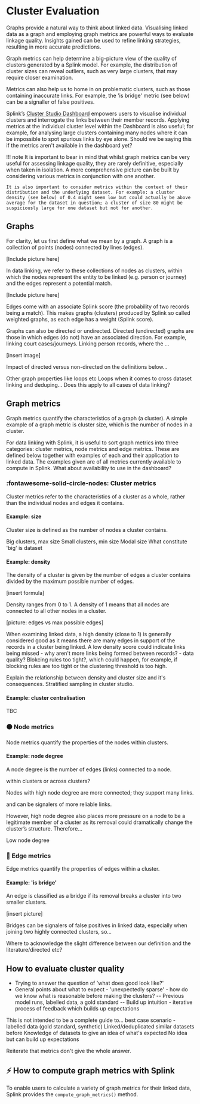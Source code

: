 # Cluster Evaluation

Graphs provide a natural way to think about linked data. Visualising linked data as a graph and employing graph metrics are powerful ways to evaluate linkage quality. Insights gained can be used to refine linking strategies, resulting in more accurate predictions.

Graph metrics can help determine a big-picture view of the quality of clusters generated by a Splink model. For example, the distribution of cluster sizes can reveal outliers, such as very large clusters, that may require closer examination.

Metrics can also help us to home in on problematic clusters, such as those containing inaccurate links. For example, the 'is bridge' metric (see below) can be a signaller of false positives.

Splink’s [Cluster Studio Dashboard]() empowers users to visualise individual clusters and interrogate the links between their member records. Applying metrics at the individual cluster level within the Dashboard is also useful; for example, for analysing large clusters containing many nodes where it can be impossible to spot spurious links by eye alone.
Should we be saying this if the metrics aren't available in the dashboard yet?

!!! note
    It is important to bear in mind that whilst graph metrics can be very useful for assessing linkage quality, they are rarely definitive, especially when taken in isolation. A more comprehensive picture can be built by considering various metrics in conjunction with one another.
    
    It is also important to consider metrics within the context of their distribution and the underlying dataset. For example: a cluster density (see below) of 0.4 might seem low but could actually be above average for the dataset in question; a cluster of size 80 might be suspiciously large for one dataset but not for another.

## Graphs 

For clarity, let us first define what we mean by a graph. A graph is a collection of points (nodes) connected by lines (edges).

[Include picture here]

In data linking, we refer to these collections of nodes as clusters, within which the nodes represent the entity to be linked (e.g. person or journey) and the edges represent a potential match.

[Include picture here]

Edges come with an associate Splink score (the probability of two records being a match). This makes graphs (clusters) produced by Splink so called weighted graphs, as each edge has a weight (Splink score).

Graphs can also be directed or undirected. Directed (undirected) graphs are those in which edges (do not) have an associated direction. For example, linking court cases/journeys.
Linking person records, where the ...

[insert image]

Impact of directed versus non-directed on the definitions below...

Other graph properties like loops etc
Loops when it comes to cross dataset linking and deduping...
Does this apply to all cases of data linking?

## Graph metrics

Graph metrics quantify the characteristics of a graph (a cluster). A simple example of a graph metric is cluster size, which is the number of nodes in a cluster.

For data linking with Splink, it is useful to sort graph metrics into three categories: cluster metrics, node metrics and edge metrics. These are defined below together with examples of each and their application to linked data. The examples given are of all metrics currently available to compute in Splink.
What about availability to use in the dashboard?

### :fontawesome-solid-circle-nodes: Cluster metrics

Cluster metrics refer to the characteristics of a cluster as a whole, rather than the individual nodes and edges it contains.

#### Example: size

Cluster size is defined as the number of nodes a cluster contains.

Big clusters, max size
Small clusters, min size
Modal size
What constitute 'big' is dataset 

#### Example: density

The density of a cluster is given by the number of edges a cluster contains divided by the maximum possible number of edges.

[insert formula]

Density ranges from 0 to 1. A density of 1 means that all nodes are connected to all other nodes in a cluster.

[picture: edges vs max possible edges]

When examining linked data, a high density (close to 1) is generally considered good as it means there are many edges in support of the records in a cluster being linked.
A low density score could indicate links being missed - why aren't more links being formed between records? - data quality? Blokcing rules too tight?, which could happen, for example, if blocking rules are too tight or the clustering threshold is too high.

Explain the relationship between density and cluster size and it's consequences.
Stratified sampling in cluster studio.

#### Example: cluster centralisation

TBC

### ⚫️ Node metrics

Node metrics quantify the properties of the nodes within clusters.

#### Example: node degree

A node degree is the number of edges (links) connected to a node.

within clusters or across clusters?

Nodes with high node degree are more connected; they support many links.

and can be signalers of more reliable links.

However, high node degree also places more pressure on a node to be a legitimate member of a cluster as its removal could dramatically change the cluster’s structure. Therefore... 

Low node degree 

### 🔗 Edge metrics

Edge metrics quantify the properties of edges within a cluster. 

#### Example: 'is bridge'

An edge is classified as a bridge if its removal breaks a cluster into two smaller clusters.

[insert picture]

Bridges can be signalers of false positives in linked data, especially when joining two highly connected clusters, so...

Where to acknowledge the slight difference between our definition and the literature/directed etc?

## How to evaluate cluster quality

- Trying to answer the question of 'what does good look like?'
- General points about what to expect - 'unexpectedly sparse' - how do we know what is reasonable before making the clusters?
-- Previous model runs, labelled data, a gold standard
-- Build up intuition - iterative process of feedback which builds up expectations

This is not intended to be a complete guide to...
best case scenario - labelled data (gold standard, synthetic)
Linked/deduplicated similar datasets before
Knowledge of datasets to give an idea of what's expected
No idea but can build up expectations

Reiterate that metrics don't give the whole answer.

## ⚡ How to compute graph metrics with Splink

To enable users to calculate a variety of graph metrics for their linked data, Splink provides the `compute_graph_metrics()` method.

